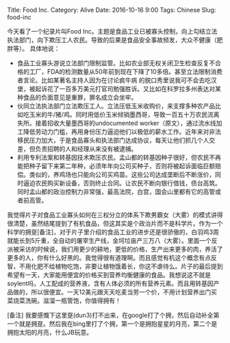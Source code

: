 Title: Food Inc.
Category: Alive
Date: 2016-10-16 9:00
Tags: Chinese
Slug: food-inc

今天看了一个纪录片叫Food Inc。主题是食品工业已被寡头控制，向上勾结立法执法部门，向下欺压工人农民。导致的后果是食品安全事故频发，大众不健康（肥胖等）。
具体地说：

* 食品工业寡头游说立法部门限制监管。比如农业部无权关闭卫生检查反复不合格的工厂，FDA的检测数量从50年前到现在下降了10多倍。甚至立法限制消费者言论。比如某著名主持人因为在讨论疯牛病 的脱口秀里说我可不会去吃汉堡，被起诉花了一百多万美元打官司勉强胜诉。又比如在科罗拉多州表达对某种食品的负面意见是重罪，罪名成立会坐牢。
* 伙同立法执法部门立法欺压工人。立法压低玉米收购价，来支撑多种农产品比如吃玉米的牛/猪/鸡。同时用低价玉米倾销墨西哥，导致一百五十万农民流离失所。接着招收大量墨西哥的undocumented worker（原文），通过流水线加工降低劳动力门槛，再用身份压力逼迫他们以极低的薪水工作。近年来对非法移民压力加大，于是食品寡头和执法部门达成协议，每天让他们抓几个人交差，但负责招聘的人和经理从来没有被逮捕。
* 利用专利法案和转基因技术欺压农民。孟山都的转基因种子很好，但农民不再能把种子留下来第二年种，必须年年向公司买种子，否则将被起诉面临巨额赔偿。类似的，养鸡场也只能向公司买鸡苗。这些公司达成垄断后不断涨价，同时逼迫农民购买新设备，否则终止合同。让农民不断向银行借钱，债台高筑。同时孟山都的政治控制力非常强，最高法院，白宫，国会山里都有它的高管或者前高管。

我觉得片子对食品工业寡头如何在三权分立的体系下欺男霸女（大雾）的模式讲得很清楚，虽然结尾提到了有机食品，但这其实是个政治片而不是科学片。作为一个科学的拥趸\[备注]，对于片子里介绍的食品工业的进步还是很骄傲的，白羽鸡3周就能长到5斤重，全自动的屠宰生产线，金坷垃亩产三万八（大雾）。里面一个反派被采访的时候说，我们用更少的耕地，更低的价格，生产出来更多的肉，养活了更多的人，你有什么好黑的。我觉得很有道理啊。而且感觉有机这个概念有点反智，不用化肥不给植物吃饱，非要让植物饿着长，你这不虐待么。片子的最后提到希望有一天，大家能用便宜的价格买到营养均衡健康的食品。我想说这不就是soylent吗，人工配成的营养液，含有人体必须的所有营养元素。而且用转基因产品做的，所以很便宜。一天12美元跟天天吃麦当劳一个价，不用计划营养出门买菜烧菜洗碗。滋溜一瓶管饱，你值得拥有！

\[备注] 我要感慨下这里趸(dun3)打不出来，在google打了个拥，然后自动补全第一个就是拥趸。然后我在bing里打了个拥，第一个是拥抱星星的月亮，第二个是拥抱太阳的月亮，什么JB玩意。